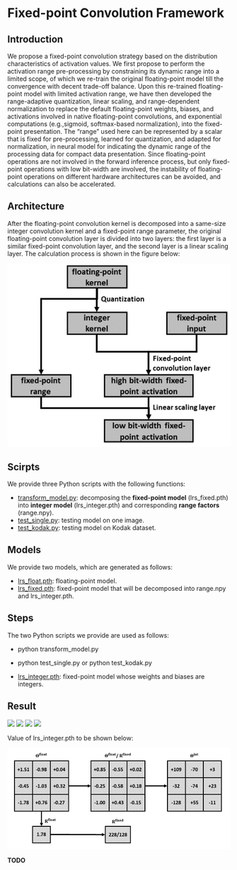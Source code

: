 
# Fixed-point Convolution Framework
## Introduction
We propose a fixed-point convolution strategy based on the distribution characteristics of activation values. 
We first propose to perform the activation range pre-processing by constraining its dynamic range into a limited scope, of which we re-train the original floating-point model till the convergence with decent trade-off balance. 
Upon this re-trained floating-point model with limited activation range, we have then developed the range-adaptive quantization, linear scaling, and range-dependent normalization to replace the default floating-point weights, biases, and activations involved in native floating-point convolutions, and exponential computations (e.g.,sigmoid, softmax-based normalization), into the fixed-point presentation. 
The “range” used here can be represented by a scalar that is fixed for pre-processing, learned for quantization, and  adapted for normalization, in neural model for indicating the dynamic range of the processing data for compact data presentation. 
Since floating-point operations are not involved in the forward inference process, but only fixed-point operations with low bit-width are involved, the instability of floating-point operations on different hardware architectures can be avoided, and calculations can also be accelerated.

## Architecture

After the floating-point convolution kernel is decomposed into a same-size integer convolution kernel and a fixed-point range parameter, the original floating-point convolution layer is divided into two layers: the first layer is a similar fixed-point convolution layer, and the second layer is a linear scaling layer. 
The calculation process is shown in the figure below:

![avatar](./scripts/framework.png)

## Scirpts

We provide three Python scripts with the following functions:

+ [transform_model.py](./scripts/transform_model.py): decomposing the **fixed-point model** (lrs_fixed.pth) into **integer model** (lrs_integer.pth) and corresponding **range factors** (range.npy).
+ [test_single.py](./scripts/test_single.py): testing model on one image.
+ [test_kodak.py](./scripts/test_kodak.py): testing model on Kodak dataset.

## Models

We provide two models, which are generated as follows:

+ [lrs_float.pth](./models/lrs_float.pth): floating-point model.
+ [lrs_fixed.pth](./models/lrs_fixed.pth): fixed-point model that will be decomposed into range.npy and lrs_integer.pth.


## Steps

The two Python scripts we provide are used as follows:

+ python transform_model.py
+ python test_single.py or python test_kodak.py

+ [lrs_integer.pth](./models/lrs_integer.pth): fixed-point model whose weights and biases are integers.


## Result

<img src="https://njuvision.github.io/fixed-point/images/ex_float.png" width="600px" >
<img src="https://njuvision.github.io/fixed-point/images/ex_weight8.png" width="600px" >
<img src="https://njuvision.github.io/fixed-point/images/ex_weight7.png" width="600px" >
<img src="https://njuvision.github.io/fixed-point/images/ex_full.png" width="600px" >


Value of lrs_integer.pth to be shown below:

![avatar](./scripts/kernel.png)

**TODO**

